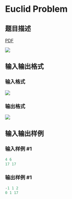 # Euclid Problem

## 题目描述

[problemUrl]: https://uva.onlinejudge.org/index.php?option=com_onlinejudge&Itemid=8&category=13&page=show_problem&problem=1045

[PDF](https://uva.onlinejudge.org/external/101/p10104.pdf)

![](https://cdn.luogu.com.cn/upload/vjudge_pic/UVA10104/d8432c5e14a3099ec1d2fa30ad20970c4e2156c9.png)

## 输入输出格式

### 输入格式

![](https://cdn.luogu.com.cn/upload/vjudge_pic/UVA10104/780aeeffb4d977d102e402afb0fdfc1cb2fa15cf.png)

### 输出格式

![](https://cdn.luogu.com.cn/upload/vjudge_pic/UVA10104/0bb4baddf4288ac74bb6cd2c8e34174c3907213f.png)

## 输入输出样例

### 输入样例 #1

```cpp
4 6
17 17
```


### 输出样例 #1

```cpp
-1 1 2
0 1 17
```


